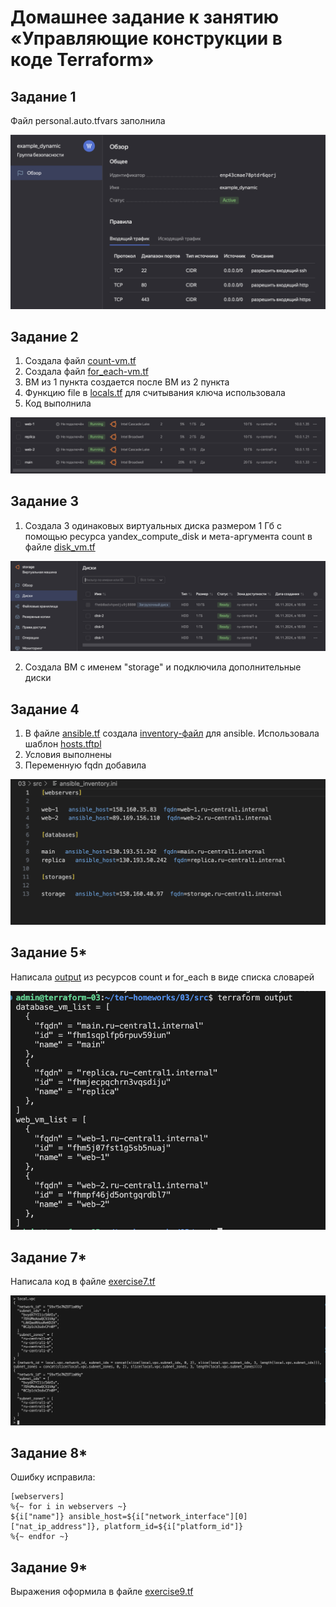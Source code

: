 # Домашнее задание к занятию «Управляющие конструкции в коде Terraform»

## Задание 1

Файл personal.auto.tfvars заполнила 

![скриншот](screenshots/1.png)

## Задание 2

1. Создала файл [count-vm.tf](src/count-vm.tf)
2. Создала файл [for_each-vm.tf](src/for_each-vm.tf)
3. ВМ из 1 пункта создается после ВМ из 2 пункта 
4. Функцию file в [locals.tf](src/locals.tf) для считывания ключа использовала 
5. Код выполнила 

![скриншот](screenshots/2.png)

## Задание 3

1. Создала 3 одинаковых виртуальных диска размером 1 Гб с помощью ресурса yandex_compute_disk и мета-аргумента count в файле [disk_vm.tf](src/disk_vm.tf)

![скриншот](screenshots/3.1.png)

2. Создала ВМ c именем "storage" и подключила дополнительные диски

## Задание 4

1. В файле [ansible.tf](src/ansible.tf) создала [inventory-файл](src/ansible_inventory.ini) для ansible. Использовала шаблон [hosts.tftpl](src/hosts.tftpl)
2. Условия выполнены 
3. Переменную fqdn добавила 

![скриншот](screenshots/4.png)

## Задание 5*

Написала [output](src/output.tf) из ресурсов count и for_each в виде списка словарей

![скриншот](screenshots/5.png)

## Задание 7*

Написала код в файле [exercise7.tf](src/exercise7.tf)

![скриншот](screenshots/7.png)

## Задание 8*

Ошибку исправила:
```
[webservers]
%{~ for i in webservers ~}
${i["name"]} ansible_host=${i["network_interface"][0]["nat_ip_address"]}, platform_id=${i["platform_id"]}
%{~ endfor ~}
```

## Задание 9*

Выражения оформила в файле [exercise9.tf](src/exercise9.tf)
